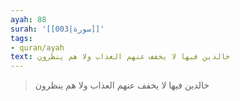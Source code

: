 ```yaml
---
ayah: 88
surah: '[[003|سورة]]'
tags:
- quran/ayah
text: خالدين فيها لا يخفف عنهم العذاب ولا هم ينظرون
---
```

> خالدين فيها لا يخفف عنهم العذاب ولا هم ينظرون
